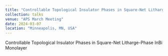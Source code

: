 ```yaml
---
title: "Controllable Topological Insulator Phases in Square-Net Litharge-Phase InBi Monolayer"
collection: talks
venue: "APS March Meeting"
date: 2024-03-07
location: "Minneapolis, MN, USA"
---
```

Controllable Topological Insulator Phases in Square-Net Litharge-Phase InBi Monolayer
